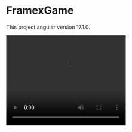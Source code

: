 # FramexGame

This project angular version 17.1.0.

<video width="320" height="240" controls>
  <source src="video.mp4" type="video/mp4">
  Your browser does not support the video tag.
</video>